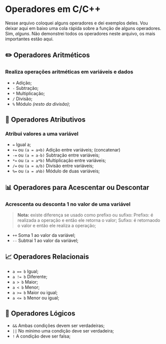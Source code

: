 # Operadores em C/C++

Nesse arquivo coloquei alguns operadores e dei exemplos deles.
Vou deixar aqui em baixo uma cola rápida sobre a função de alguns operadores. Sim, *alguns*.
Não demonstrei todos os operadores neste arquivo, os mais importantes estão aqui.


## ✏️ Operadores Aritméticos

### Realiza operações aritméticas em variáveis e dados

 - `+` Adição;
 -  `-` Subtração;
 - `*` Multiplicação;
 - `/` Divisão;
 - `%` Módulo *(resto da divisão)*;

## 📐 Operadores Atributivos

### Atribui valores a uma variável

 - `=` Igual a;
 -  `+=` ou `(a = a+b)` Adição entre variáveis; (concatenar)
 - `-=` ou `(a = a-b)` Subtração entre variáveis;
 - `*=` ou `(a = a*b)` Multiplicação entre variáveis;
 - `/=` ou `(a = a/b)` Divisão entre variáveis;
 - `%=` ou `(a = a%b)` Módulo de duas variáveis;

## 📊 Operadores para Acescentar ou Descontar

### Acrescenta ou desconta 1 no valor de uma variável
> **Nota:**  existe diferença se usado como prefixo ou sufixo:
>   Prefixo: é realizada a operação e então ele retorna o valor;
>  Sufixo: é retornaodo o valor e então ele realiza a operação;

 - `++`  Soma 1 ao valor da variável;
 -  `--` Subtrai 1 ao valor da variável;

## 📈 Operadores Relacionais

 -  `a == b` Igual;
 -  `a != b` Diferente;
 -  `a > b` Maior;
 -  `a < b` Menor;
 -  `a >= b` Maior ou igual;
 -  `a <= b` Menor ou igual;

## 🔣 Operadores Lógicos

 -  `&&` Ambas condições devem ser verdadeiras;
 -  `||`  No mínimo uma condição deve ser verdadeira;
 -  `!` A condição deve ser falsa;
